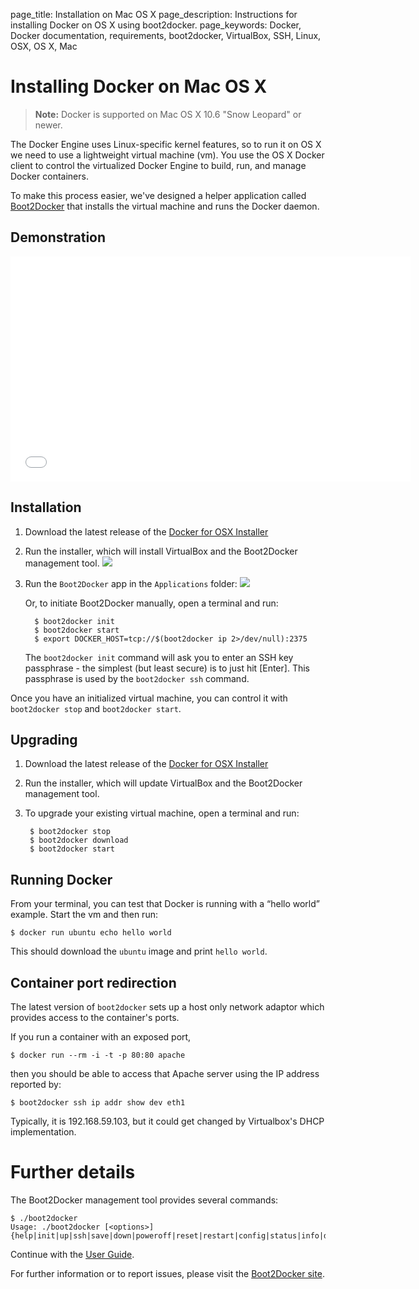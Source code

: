 page_title: Installation on Mac OS X
page_description: Instructions for installing Docker on OS X using boot2docker.
page_keywords: Docker, Docker documentation, requirements, boot2docker, VirtualBox, SSH, Linux, OSX, OS X, Mac

# Installing Docker on Mac OS X

> **Note:**
> Docker is supported on Mac OS X 10.6 "Snow Leopard" or newer.

The Docker Engine uses Linux-specific kernel features, so to run it on OS X
we need to use a lightweight virtual machine (vm).  You use the OS X Docker client to
control the virtualized Docker Engine to build, run, and manage Docker containers.

To make this process easier, we've designed a helper application called
[Boot2Docker](https://github.com/boot2docker/boot2docker) that installs the
virtual machine and runs the Docker daemon.

## Demonstration

<iframe width="640" height="360" src="//www.youtube.com/embed/wQsrKX4588U?rel=0" frameborder="0" allowfullscreen></iframe>

## Installation

1. Download the latest release of the [Docker for OSX Installer](
   https://github.com/boot2docker/osx-installer/releases)

2. Run the installer, which will install VirtualBox and the Boot2Docker management
   tool.
   ![](/installation/images/osx-installer.png)

3. Run the `Boot2Docker` app in the `Applications` folder:
   ![](/installation/images/osx-Boot2Docker-Start-app.png)

   Or, to initiate Boot2Docker manually, open a terminal and run:

	     $ boot2docker init
	     $ boot2docker start
	     $ export DOCKER_HOST=tcp://$(boot2docker ip 2>/dev/null):2375

   The `boot2docker init` command will ask you to enter an SSH key passphrase - the simplest
   (but least secure) is to just hit [Enter]. This passphrase is used by the
   `boot2docker ssh` command.

Once you have an initialized virtual machine, you can control it with `boot2docker stop`
and `boot2docker start`.

## Upgrading

1. Download the latest release of the [Docker for OSX Installer](
   https://github.com/boot2docker/osx-installer/releases)

2. Run the installer, which will update VirtualBox and the Boot2Docker management
   tool.

3. To upgrade your existing virtual machine, open a terminal and run:

        $ boot2docker stop
        $ boot2docker download
        $ boot2docker start

## Running Docker

From your terminal, you can test that Docker is running with a “hello world” example.
Start the vm and then run:

    $ docker run ubuntu echo hello world

This should download the `ubuntu` image and print `hello world`.

## Container port redirection

The latest version of `boot2docker` sets up a host only network adaptor which provides
access to the container's ports.

If you run a container with an exposed port,

    $ docker run --rm -i -t -p 80:80 apache

then you should be able to access that Apache server using the IP address reported by:

    $ boot2docker ssh ip addr show dev eth1

Typically, it is 192.168.59.103, but it could get changed by Virtualbox's DHCP
implementation.

# Further details

The Boot2Docker management tool provides several commands:

    $ ./boot2docker
    Usage: ./boot2docker [<options>]
    {help|init|up|ssh|save|down|poweroff|reset|restart|config|status|info|delete|download|version}

Continue with the [User Guide](/userguide/).

For further information or to report issues, please visit the [Boot2Docker site](http://boot2docker.io).
